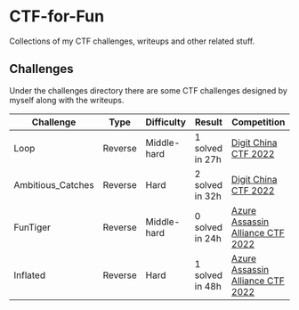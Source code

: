 # CTF-for-Fun
Collections of my CTF challenges, writeups and other related stuff. 



## Challenges

Under the challenges directory there are some CTF challenges designed by myself along with the writeups. 

| Challenge         | Type    | Difficulty  | Result          | Competition                                                  |
| ----------------- | ------- | ----------- | --------------- | ------------------------------------------------------------ |
| Loop              | Reverse | Middle-hard | 1 solved in 27h | [Digit China CTF 2022](https://datacon.qianxin.com/competition/competitions/22/introduction) |
| Ambitious_Catches | Reverse | Hard        | 2 solved in 32h | [Digit China CTF 2022](https://datacon.qianxin.com/competition/competitions/22/introduction) |
| FunTiger          | Reverse | Middle-hard | 0 solved in 24h | [Azure Assassin Alliance CTF 2022](https://ctftime.org/event/1682/) |
| Inflated          | Reverse | Hard        | 1 solved in 48h | [Azure Assassin Alliance CTF 2022](https://ctftime.org/event/1682/) |



